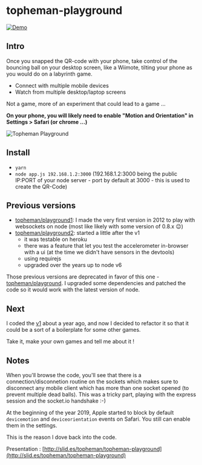 # topheman-playground

[![Demo](https://img.shields.io/badge/demo-online-blue.svg)](https://topheman-playground.herokuapp.com/)

## Intro

Once you snapped the QR-code with your phone, take control of the bouncing ball on your desktop screen, like a Wiimote, tilting your phone as you would do on a labyrinth game.

* Connect with multiple mobile devices
* Watch from multiple desktop/laptop screens

Not a game, more of an experiment that could lead to a game …

**On your phone, you will likely need to enable "Motion and Orientation" in Settings > Safari (or chrome ...)**

![Topheman Playground](https://raw.github.com/topheman/playground2/master/app/public/src/css/img/topheman-playground-bandeau.png)

## Install

* `yarn`
* `node app.js 192.168.1.2:3000` (192.168.1.2:3000 being the public IP:PORT of your node server - port by default at 3000 - this is used to create the QR-Code)

## Previous versions

* [topheman/playground1](https://github.com/topheman/playground1): I made the very first version in 2012 to play with websockets on node (most like likely with some version of 0.8.x 😉)
* [topheman/playground2](https://github.com/topheman/playground2): started a little after the v1
    * it was testable on heroku
    * there was a feature that let you test the accelerometer in-browser with a ui (at the time we didn't have sensors in the devtools)
    * using requirejs
    * upgraded over the years up to node v6

Those previous versions are deprecated in favor of this one - [topheman/playground](https://github.com/topheman/playground). I upgraded some dependencies and patched the code so it would work with the latest version of node.

## Next

I coded the [v1](https://github.com/topheman/playground1) about a year ago, and now I decided to refactor it so that it could be a sort of a boilerplate for some other games.

Take it, make your own games and tell me about it !


## Notes

When you'll browse the code, you'll see that there is a connection/disconnetion routine on the sockets which makes sure to disconnect any mobile client which has more than one socket opened (to prevent multiple dead balls). This was a tricky part, playing with the express session and the socket.io handshake :-) 

At the beginning of the year 2019, Apple started to block by default `devicemotion` and `deviceorientation` events on Safari. You still can enable them in the settings.

This is the reason I dove back into the code.

Presentation : [http://slid.es/topheman/topheman-playground](http://slid.es/topheman/topheman-playground)